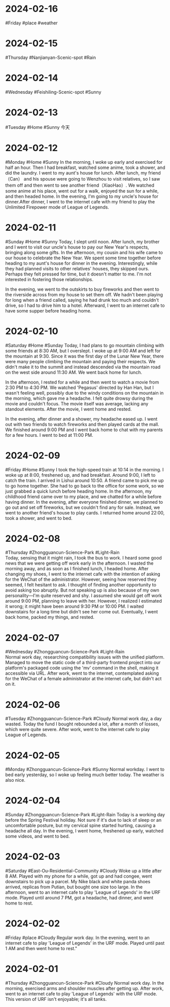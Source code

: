 # 2024-02-16
#Friday #place #weather

# 2024-02-15
#Thursday #Nanjianyan-Scenic-spot #Rain

# 2024-02-14
#Wednesday #Feishiling-Scenic-spot #Sunny 

# 2024-02-13
#Tuesday  #Home #Sunny 
今天

# 2024-02-12
#Monday #Home #Sunny 
In the morning, I woke up early and exercised for half an hour. Then I had breakfast, watched some anime, took a shower, and did the laundry. I went to my aunt's house for lunch. After lunch, my friend（Can） and his spouse were going to Wenzhou to visit relatives, so I saw them off and then went to see another friend（XiaoHao）. We watched some anime at his place, went out for a walk, enjoyed the sun for a while, and then headed home. In the evening, I'm going to my uncle's house for dinner.After dinner, I went to the internet cafe with my friend to play the Unlimited Firepower mode of League of Legends.

# 2024-02-11
#Sunday  #Home #Sunny 
Today, I slept until noon. After lunch, my brother and I went to visit our uncle's house to pay our New Year's respects, bringing along some gifts. In the afternoon, my cousin and his wife came to our house to celebrate the New Year. We spent some time together before heading to my aunt's house for dinner in the evening. Interestingly, while they had planned visits to other relatives' houses, they skipped ours. Perhaps they felt pressed for time, but it doesn't matter to me. I'm not interested in fostering those relationships.

In the evening, we went to the outskirts to buy fireworks and then went to the riverside across from my house to set them off. We hadn't been playing for long when a friend called, saying he had drunk too much and couldn't drive, so I had to drive him to a hotel. Afterward, I went to an internet cafe to have some supper before heading home.

# 2024-02-10
#Saturday #Home  #Sunday 
Today, I had plans to go mountain climbing with some friends at 8:30 AM, but I overslept. I woke up at 9:00 AM and left for the mountain at 9:30. Since it was the first day of the Lunar New Year, there were many people climbing the mountain and paying their respects. We didn't make it to the summit and instead descended via the mountain road on the west side around 11:30 AM. We went back home for lunch.

In the afternoon, I rested for a while and then went to watch a movie from 2:30 PM to 4:30 PM. We watched 'Pegasus' directed by Han Han, but I wasn't feeling well, possibly due to the windy conditions on the mountain in the morning, which gave me a headache. I felt quite drowsy during the movie and couldn't focus. The movie itself was average, lacking any standout elements. After the movie, I went home and rested.

In the evening, after dinner and a shower, my headache eased up. I went out with two friends to watch fireworks and then played cards at the mall. We finished around 9:00 PM and I went back home to chat with my parents for a few hours. I went to bed at 11:00 PM.
# 2024-02-09
#Friday  #Home   #Sunny 
I took the high-speed train at 10:14 in the morning. I woke up at 8:00, freshened up, and had breakfast. Around 9:00, I left to catch the train. I arrived in Lishui around 10:50. A friend came to pick me up to go home together. She had to go back to the office for some work, so we just grabbed a quick lunch before heading home. In the afternoon, my childhood friend came over to my place, and we chatted for a while before having dinner. In the evening, after everyone finished dinner, we planned to go out and set off fireworks, but we couldn't find any for sale. Instead, we went to another friend's house to play cards. I returned home around 22:00, took a shower, and went to bed.

# 2024-02-08
#Thursday  #Zhongguancun-Science-Park  #Light-Rain  
Today, sensing that it might rain, I took the bus to work. I heard some good news that we were getting off work early in the afternoon. I wasted the morning away, and as soon as I finished lunch, I headed home. After changing my shoes, I went to the internet cafe with the intention of asking for the WeChat of the administrator. However, seeing how reserved they seemed, I felt hesitant to ask. I thought of finding another opportunity to avoid asking too abruptly. But not speaking up is also because of my own personality—I'm quite reserved and shy. I assumed she would get off work around 9:00 PM, planning to leave with her. However, I realized I estimated it wrong; it might have been around 9:30 PM or 10:00 PM. I waited downstairs for a long time but didn't see her come out. Eventually, I went back home, packed my things, and rested.

# 2024-02-07
#Wednesday  #Zhongguancun-Science-Park  #Light-Rain  
Normal work day, researching compatibility issues with the unified platform. Managed to move the static code of a third-party frontend project into our platform's packaged code using the 'mv' command in the shell, making it accessible via URL. After work, went to the internet, contemplated asking for the WeChat of a female administrator at the internet cafe, but didn't act on it.

# 2024-02-06
#Tuesday  #Zhongguancun-Science-Park  #Cloudy 
Normal work day, a day wasted. Today the fund I bought rebounded a lot, after a month of losses, which were quite severe. After work, went to the internet cafe to play League of Legends.

# 2024-02-05
#Monday #Zhongguancun-Science-Park  #Sunny 
Normal workday. I went to bed early yesterday, so I woke up feeling much better today. The weather is also nice. 

# 2024-02-04
#Sunday  #Zhongguancun-Science-Park  #Light-Rain 
Today is a working day before the Spring Festival holiday. Not sure if it's due to lack of sleep or an uncomfortable posture, but my cervical spine started hurting, causing a headache all day. In the evening, I went home, freshened up early, watched some videos, and went to bed.

# 2024-02-03
#Saturday  #East-Ou-Residential-Community  #Cloudy 
Woke up a little after 8 AM. Played with my phone for a while, got up and had congee, went downstairs to pick up a parcel. My Nike black and white panda shoes arrived, replicas from Putian, but bought one size too large. In the afternoon, went to an internet cafe to play 'League of Legends' in the URF mode. Played until around 7 PM, got a headache, had dinner, and went home to rest.

# 2024-02-02
#Friday #place #Cloudy 
Regular work day. In the evening, went to an internet cafe to play 'League of Legends' in the URF mode. Played until past 1 AM and then went home to rest."

# 2024-02-01
#Thursday  #Zhongguancun-Science-Park  #Cloudy 
Normal work day. In the morning, exercised arms and shoulder muscles after getting up. After work, went to an internet cafe to play 'League of Legends' with the URF mode. This version of URF isn't enjoyable; it's all tanks.